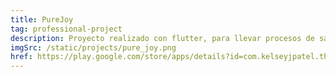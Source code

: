 ```yaml
---
title: PureJoy
tag: professional-project
description: Proyecto realizado con flutter, para llevar procesos de salud metal por medio de una aplicación
imgSrc: /static/projects/pure_joy.png
href: https://play.google.com/store/apps/details?id=com.kelseyjpatel.the_pure_joy
---
```

